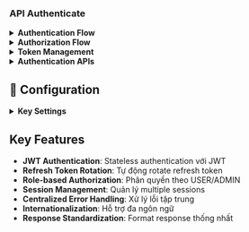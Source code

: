 ### API Authenticate

<details>
<summary><strong>Authentication Flow</strong></summary>

### 1. Register
```
Client → POST /api/v1/auth/register
         ↓
Server → Validate email/password
         ↓
Server → Create user + Generate tokens
         ↓
Client ← Access Token (15min) + Refresh Token (7 days)
```

### 2. Login
```
Client → POST /api/v1/auth/login
         ↓
Server → Verify credentials
         ↓
Server → Generate tokens
         ↓
Client ← Access Token + Refresh Token
```

### 3. Token Refresh
```
Client → POST /api/v1/auth/refresh-token (với refresh token cũ)
         ↓
Server → Validate refresh token
         ↓
Server → Generate NEW access token + NEW refresh token
         ↓
Server → Revoke refresh token cũ
         ↓
Client ← Access Token mới + Refresh Token mới
```

</details>


<details>
<summary><strong>Authorization Flow</strong></summary>

### 1. JWT Filter
```
Request → JWT Filter
         ↓
Filter → Extract token từ Authorization header
         ↓
Filter → Validate token signature + expiration
         ↓
Filter → Extract user info từ token
         ↓
Request → Controller với user context
```

### 2. Role-based Access
```java
// URL-level security
/api/v1/auth/**     → Permit All (không cần đăng nhập)
/api/v1/sessions/** → Authenticated users
/api/v1/database/** → ADMIN role only

// Method-level security
@PreAuthorize("hasRole('ADMIN')")
public ResponseEntity<?> adminOnly() { ... }
```

### 3. Security Context
```java
// Lấy thông tin user hiện tại
Authentication auth = SecurityContextHolder.getContext().getAuthentication();
String username = auth.getName();
UserDetails user = (UserDetails) auth.getPrincipal();
```

</details>

<details>
<summary><strong>Token Management</strong></summary>

### Access Token (JWT)
- **Loại**: JWT (JSON Web Token)
- **Thời hạn**: 15 phút
- **Lưu trữ**: Client-side (localStorage/cookie)
- **Mục đích**: Xác thực API calls
- **Đặc điểm**: Stateless, chứa user info

### Refresh Token
- **Loại**: UUID string
- **Thời hạn**: 7 ngày
- **Lưu trữ**: Database (hashed)
- **Mục đích**: Lấy access token mới
- **Đặc điểm**: Stateful, có rotation

### Token Rotation
Mỗi lần refresh → tạo refresh token mới + vô hiệu hóa token cũ
- **Bảo mật**: Ngăn token reuse
- **Session isolation**: Mỗi device có session riêng
- **Compromise recovery**: Tự động revoke khi phát hiện compromise

</details>

<details>
<summary><strong>Authentication APIs</strong></summary>

### Public Endpoints
```http
POST /api/v1/auth/register    # Đăng ký user mới
POST /api/v1/auth/login       # Đăng nhập
POST /api/v1/auth/refresh-token # Refresh token
GET  /api/v1/auth/health      # Health check
```

### Protected Endpoints
```http
POST /api/v1/auth/logout      # Đăng xuất (cần access token)
POST /api/v1/auth/logout-all  # Đăng xuất tất cả sessions
GET  /api/v1/sessions/my-sessions # Xem sessions của user
DELETE /api/v1/sessions/revoke-family/{id} # Thu hồi session
DELETE /api/v1/sessions/revoke-all # Thu hồi tất cả sessions
```

### Admin Only
```http
GET /api/v1/database/users        # Xem tất cả users
GET /api/v1/database/refresh-tokens # Xem tất cả tokens
GET /api/v1/database/stats        # Thống kê database
```

</details>



## 🔧 Configuration

<details>
<summary><strong>Key Settings</strong></summary>

### application.properties
```properties
# JWT Configuration
jwt.secret=404E635266556A586E3272357538782F413F4428472B4B6250645367566B5970
jwt.expiration=900000                    # 15 minutes
jwt.refresh-token.expiration=604800000   # 7 days

# Database
spring.datasource.url=jdbc:h2:mem:testdb
spring.h2.console.enabled=true

# Internationalization
spring.messages.basename=messages
spring.messages.encoding=UTF-8
```

</details>

## Key Features

- **JWT Authentication**: Stateless authentication với JWT
- **Refresh Token Rotation**: Tự động rotate refresh token
- **Role-based Authorization**: Phân quyền theo USER/ADMIN
- **Session Management**: Quản lý multiple sessions
- **Centralized Error Handling**: Xử lý lỗi tập trung
- **Internationalization**: Hỗ trợ đa ngôn ngữ
- **Response Standardization**: Format response thống nhất


